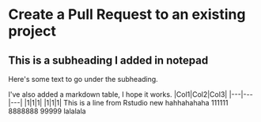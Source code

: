 # Create a Pull Request to an existing project

## This is a subheading I added in notepad
Here's some text to go under the subheading.

I've also added a markdown table, I hope it works.
|Col1|Col2|Col3|
|---|---|---|
|1|1|1|
|1|1|1|
This is a line from Rstudio
new
hahhahahaha
111111
8888888
99999
lalalala
